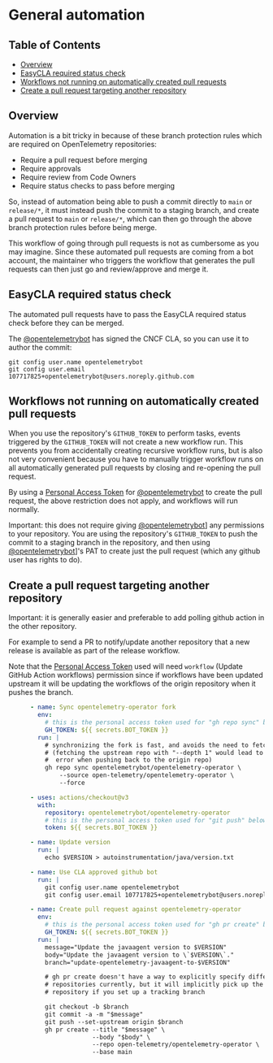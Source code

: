 # General automation

## Table of Contents

- [Overview](#overview)
- [EasyCLA required status check](#easycla-required-status-check)
- [Workflows not running on automatically created pull requests](#workflows-not-running-on-automatically-created-pull-requests)
- [Create a pull request targeting another repository](#create-a-pull-request-targeting-another-repository)

## Overview

Automation is a bit tricky in because of these branch protection rules which are required on
OpenTelemetry repositories:

* Require a pull request before merging
* Require approvals
* Require review from Code Owners
* Require status checks to pass before merging

So, instead of automation being able to push a commit directly to `main` or `release/*`, it must
instead push the commit to a staging branch, and create a pull request to `main` or `release/*`,
which can then go through the above branch protection rules before being merge.

This workflow of going through pull requests is not as cumbersome as you may imagine. Since these
automated pull requests are coming from a bot account, the maintainer who triggers the workflow
that generates the pull requests can then just go and review/approve and merge it.

## EasyCLA required status check

The automated pull requests have to pass the EasyCLA required status check before they can be
merged.

The [@opentelemetrybot][] has signed the CNCF CLA, so you can use it to author the commit:

```
git config user.name opentelemetrybot
git config user.email 107717825+opentelemetrybot@users.noreply.github.com
```

## Workflows not running on automatically created pull requests

When you use the repository's `GITHUB_TOKEN` to perform tasks, events triggered by the
`GITHUB_TOKEN` will not create a new workflow run. This prevents you from accidentally creating
recursive workflow runs, but is also not very convenient because you have to manually trigger
workflow runs on all automatically generated pull requests by closing and re-opening the pull
request.

By using a [Personal Access Token][] for [@opentelemetrybot][]
to create the pull request, the above restriction does not apply, and workflows will run normally.

Important: this does not require giving [@opentelemetrybot][]] any permissions to your repository.
You are using the repository's `GITHUB_TOKEN` to push the commit to a staging branch in the
repository, and then using [@opentelemetrybot][]]'s PAT to create just the pull request (which any
github user has rights to do).

[Personal Access Token]: https://docs.github.com/en/authentication/keeping-your-account-and-data-secure/creating-a-personal-access-token
[@opentelemetrybot]: https://github.com/opentelemetrybot

## Create a pull request targeting another repository

Important: it is generally easier and preferable to add polling github action in the other
repository.

For example to send a PR to notify/update another repository that a new release is available
as part of the release workflow.

Note that the [Personal Access Token][] used will need `workflow` (Update GitHub Action workflows)
permission since if workflows have been updated upstream it will be updating the workflows of the
origin repository when it pushes the branch.

```yaml
      - name: Sync opentelemetry-operator fork
        env:
          # this is the personal access token used for "gh repo sync" below
          GH_TOKEN: ${{ secrets.BOT_TOKEN }}
        run: |
          # synchronizing the fork is fast, and avoids the need to fetch the full upstream repo
          # (fetching the upstream repo with "--depth 1" would lead to "shallow update not allowed"
          #  error when pushing back to the origin repo)
          gh repo sync opentelemetrybot/opentelemetry-operator \
              --source open-telemetry/opentelemetry-operator \
              --force

      - uses: actions/checkout@v3
        with:
          repository: opentelemetrybot/opentelemetry-operator
          # this is the personal access token used for "git push" below
          token: ${{ secrets.BOT_TOKEN }}

      - name: Update version
        run: |
          echo $VERSION > autoinstrumentation/java/version.txt

      - name: Use CLA approved github bot
        run: |
          git config user.name opentelemetrybot
          git config user.email 107717825+opentelemetrybot@users.noreply.github.com

      - name: Create pull request against opentelemetry-operator
        env:
          # this is the personal access token used for "gh pr create" below
          GH_TOKEN: ${{ secrets.BOT_TOKEN }}
        run: |
          message="Update the javaagent version to $VERSION"
          body="Update the javaagent version to \`$VERSION\`."
          branch="update-opentelemetry-javaagent-to-$VERSION"

          # gh pr create doesn't have a way to explicitly specify different head and base
          # repositories currently, but it will implicitly pick up the head from a different
          # repository if you set up a tracking branch

          git checkout -b $branch
          git commit -a -m "$message"
          git push --set-upstream origin $branch
          gh pr create --title "$message" \
                       --body "$body" \
                       --repo open-telemetry/opentelemetry-operator \
                       --base main
```
